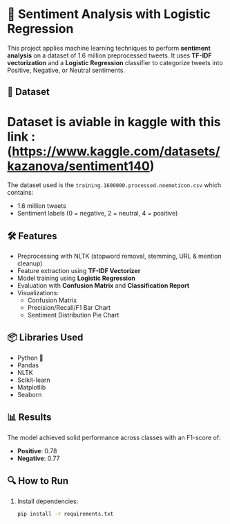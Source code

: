 # 🧠 Sentiment Analysis with Logistic Regression

This project applies machine learning techniques to perform **sentiment analysis** on a dataset of 1.6 million preprocessed tweets. It uses **TF-IDF vectorization** and a **Logistic Regression** classifier to categorize tweets into Positive, Negative, or Neutral sentiments.

## 📁 Dataset
# Dataset is aviable in kaggle with this link : (https://www.kaggle.com/datasets/kazanova/sentiment140)
The dataset used is the `training.1600000.processed.noemoticon.csv` which contains: 
- 1.6 million tweets
- Sentiment labels (0 = negative, 2 = neutral, 4 = positive)

## 🛠️ Features
- Preprocessing with NLTK (stopword removal, stemming, URL & mention cleanup)
- Feature extraction using **TF-IDF Vectorizer**
- Model training using **Logistic Regression**
- Evaluation with **Confusion Matrix** and **Classification Report**
- Visualizations:
  - Confusion Matrix
  - Precision/Recall/F1 Bar Chart
  - Sentiment Distribution Pie Chart

## 📦 Libraries Used
- Python 🐍
- Pandas
- NLTK
- Scikit-learn
- Matplotlib
- Seaborn

## 📊 Results
The model achieved solid performance across classes with an F1-score of:
- **Positive**: 0.78
- **Negative**: 0.77

## 🔍 How to Run
1. Install dependencies:
   ```bash
   pip install -r requirements.txt
